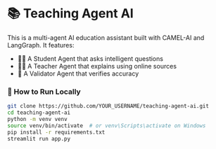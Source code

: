 # 📚 Teaching Agent AI

This is a multi-agent AI education assistant built with CAMEL-AI and LangGraph. It features:
- 👨‍🎓 A Student Agent that asks intelligent questions
- 👨‍🏫 A Teacher Agent that explains using online sources
- 🧪 A Validator Agent that verifies accuracy

### 🚀 How to Run Locally

```bash
git clone https://github.com/YOUR_USERNAME/teaching-agent-ai.git
cd teaching-agent-ai
python -m venv venv
source venv/bin/activate  # or venv\Scripts\activate on Windows
pip install -r requirements.txt
streamlit run app.py
